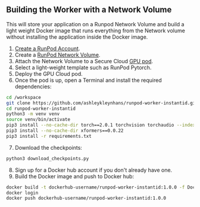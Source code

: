 ## Building the Worker with a Network Volume

This will store your application on a Runpod Network Volume and
build a light weight Docker image that runs everything
from the Network volume without installing the application
inside the Docker image.

1. [Create a RunPod Account](https://runpod.io?ref=2xxro4sy).
2. Create a [RunPod Network Volume](https://www.runpod.io/console/user/storage).
3. Attach the Network Volume to a Secure Cloud [GPU pod](https://www.runpod.io/console/gpu-secure-cloud).
4. Select a light-weight template such as RunPod Pytorch.
5. Deploy the GPU Cloud pod.
6. Once the pod is up, open a Terminal and install the required dependencies:
```bash
cd /workspace
git clone https://github.com/ashleykleynhans/runpod-worker-instantid.git
cd runpod-worker-instantid
python3 -m venv venv
source venv/bin/activate
pip3 install --no-cache-dir torch==2.0.1 torchvision torchaudio --index-url https://download.pytorch.org/whl/cu118
pip3 install --no-cache-dir xformers==0.0.22
pip3 install -r requirements.txt
```
7. Download the checkpoints:
```bash
python3 download_checkpoints.py
```
8. Sign up for a Docker hub account if you don't already have one.
9. Build the Docker image and push to Docker hub:
```bash
docker build -t dockerhub-username/runpod-worker-instantid:1.0.0 -f Dockerfile.Network_Volume .
docker login
docker push dockerhub-username/runpod-worker-instantid:1.0.0
```
